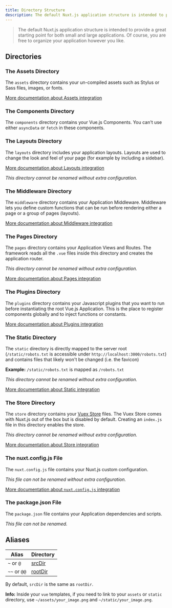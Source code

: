 ```yaml
---
title: Directory Structure
description: The default Nuxt.js application structure is intended to provide a great starting point for both large and small applications.
---
```


> The default Nuxt.js application structure is intended to provide a great starting point for both small and large applications. Of course, you are free to organize your application however you like.

## Directories

### The Assets Directory

The `assets` directory contains your un-compiled assets such as Stylus or Sass files, images, or fonts.

[More documentation about Assets integration](/guide/assets)

### The Components Directory

The `components` directory contains your Vue.js Components. You can't use either `asyncData` or `fetch` in these components.

### The Layouts Directory

The `layouts` directory includes your application layouts. Layouts are used to change the look and feel of your page (for example by including a sidebar).

[More documentation about Layouts integration](/guide/views#layouts)

_This directory cannot be renamed without extra configuration._

### The Middleware Directory

The `middleware` directory contains your Application Middleware. Middleware lets you define custom functions that can be run before rendering either a page or a group of pages (layouts).

[More documentation about Middleware integration](/guide/routing#middleware)

### The Pages Directory

The `pages` directory contains your Application Views and Routes. The framework reads all the `.vue` files inside this directory and creates the application router.

_This directory cannot be renamed without extra configuration._

[More documentation about Pages integration](/guide/views)

### The Plugins Directory

The `plugins` directory contains your Javascript plugins that you want to run before instantiating the root Vue.js Application. This is the place to register components globally and to inject functions or constants.

[More documentation about Plugins integration](/guide/plugins)

### The Static Directory

The `static` directory is directly mapped to the server root (`/static/robots.txt` is accessible under `http://localhost:3000/robots.txt`) and contains files that likely won't be changed (i.e. the favicon)

**Example:** `/static/robots.txt` is mapped as `/robots.txt`

_This directory cannot be renamed without extra configuration._

[More documentation about Static integration](/guide/assets#static)

### The Store Directory

The `store` directory contains your [Vuex Store](http://vuex.vuejs.org/en/) files. The Vuex Store comes with Nuxt.js out of the box but is disabled by default. Creating an `index.js` file in this directory enables the store.

_This directory cannot be renamed without extra configuration._

[More documentation about Store integration](/guide/vuex-store)

### The nuxt.config.js File

The `nuxt.config.js` file contains your Nuxt.js custom configuration.

_This file can not be renamed without extra configuration._

[More documentation about `nuxt.config.js` integration](/guide/configuration)

### The package.json File

The `package.json` file contains your Application dependencies and scripts.

_This file can not be renamed._

## Aliases

| Alias | Directory |
|-----|------|
| `~` or `@` | [srcDir](/api/configuration-srcdir) |
| `~~` or `@@` | [rootDir](/api/configuration-rootdir) |

By default, `srcDir` is the same as `rootDir`.

<div class="Alert Alert--nuxt-green">

<b>Info:</b> Inside your `vue` templates, if you need to link to your `assets` or `static` directory, use `~/assets/your_image.png` and `~/static/your_image.png`.

</div>
